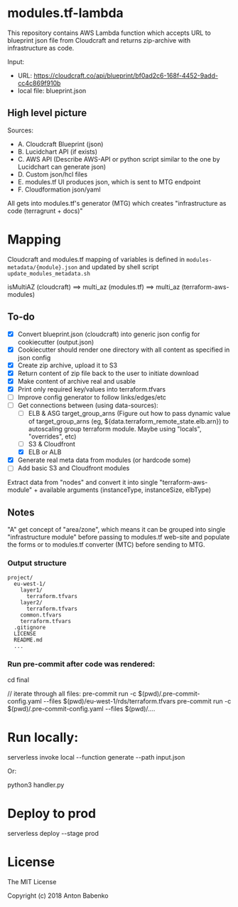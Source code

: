 # modules.tf-lambda

This repository contains AWS Lambda function which accepts URL to blueprint json file from Cloudcraft and returns zip-archive with infrastructure as code.

Input:
 * URL: https://cloudcraft.co/api/blueprint/bf0ad2c6-168f-4452-9add-cc4c869f910b
 * local file: blueprint.json

## High level picture

Sources:

 - A. Cloudcraft Blueprint (json)
 - B. Lucidchart API (if exists)
 - C. AWS API (Describe AWS-API or python script similar to the one by Lucidchart can generate json)
 - D. Custom json/hcl files
 - E. modules.tf UI produces json, which is sent to MTG endpoint
 - F. Cloudformation json/yaml

All gets into modules.tf's generator (MTG) which creates "infrastructure as code (terragrunt + docs)"

# Mapping

Cloudcraft and modules.tf mapping of variables is defined in `modules-metadata/{module}.json` and updated by shell script `update_modules_metadata.sh`

isMultiAZ (cloudcraft) ==> multi_az (modules.tf) ==> multi_az (terraform-aws-modules)


## To-do

 - [x] Convert blueprint.json (cloudcraft) into generic json config for cookiecutter (output.json)
 - [x] Cookiecutter should render one directory with all content as specified in json config
 - [x] Create zip archive, upload it to S3
 - [x] Return content of zip file back to the user to initiate download
 - [x] Make content of archive real and usable
 - [x] Print only required key/values into terraform.tfvars
 - [ ] Improve config generator to follow links/edges/etc
 - [ ] Get connections between (using data-sources):
    - [ ] ELB & ASG target_group_arns (Figure out how to pass dynamic value of target_group_arns (eg, ${data.terraform_remote_state.elb.arn}) to autoscaling group terraform module. Maybe using "locals", "overrides", etc)
    - [ ] S3 & Cloudfront
    - [x] ELB or ALB
 - [x] Generate real meta data from modules (or hardcode some)
 - [ ] Add basic S3 and Cloudfront modules

Extract data from "nodes" and convert it into single "terraform-aws-module" + available arguments (instanceType, instanceSize, elbType)

## Notes

"A" get concept of "area/zone", which means it can be grouped into single "infrastructure module" before passing to modules.tf web-site and populate the forms or to modules.tf converter (MTC) before sending to MTG.


### Output structure

```
project/
  eu-west-1/
    layer1/
      terraform.tfvars
    layer2/
      terraform.tfvars
    common.tfvars
    terraform.tfvars
  .gitignore
  LICENSE
  README.md
  ...
```

### Run pre-commit after code was rendered:

cd final

// iterate through all files:
pre-commit run -c $(pwd)/.pre-commit-config.yaml --files $(pwd)/eu-west-1/rds/terraform.tfvars
pre-commit run -c $(pwd)/.pre-commit-config.yaml --files $(pwd)/....

# Run locally:

serverless invoke local --function generate --path input.json

Or:

python3 handler.py

# Deploy to prod

serverless deploy --stage prod

# License
The MIT License

Copyright (c) 2018 Anton Babenko